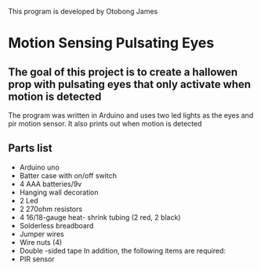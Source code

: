 This program is developed by Otobong James

# Motion Sensing Pulsating Eyes
## The goal of this project is to create a hallowen prop with pulsating eyes that only activate when motion is detected
The program was written in Arduino and uses two led lights as the eyes and pir motion sensor. It also prints out when motion is detected

## Parts list
-	Arduino uno
-	Batter case with on/off switch
-	4 AAA batteries/9v
-	Hanging wall decoration
-	2 Led
-	2 270ohm resistors
-	4 16/18-gauge heat- shrink tubing (2 red, 2 black)
-	Solderless breadboard
-	Jumper wires
-	Wire nuts (4)
-	Double -sided tape
In addition, the following items are required:
-	PIR sensor
